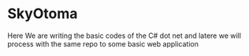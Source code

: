 # SkyOtoma
Here We are writing the basic codes of the C# dot net and latere we will process with the same repo to some basic web application
